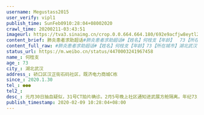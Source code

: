```yaml
---
username: Megustass2015
user_verify: vipl1
publish_time: SunFeb0910:28:04+08002020
crawl_time: 20200211-03:43:51
imageurl: https://tva3.sinaimg.cn/crop.0.0.664.664.180/692e9acfjw8eytl2zo0wij20ig0igdgu.jpg?KID=imgbed,tva&Expires=1581373857&ssig=6FHtinJz5q,http://n.sinaimg.cn/photo/5213b46e/20181127/timeline_card_small_super_default.png,https://wx2.sinaimg.cn/orj360/692e9acfly1gbpxvzz9znj20u01qgk51.jpg,https://wx1.sinaimg.cn/orj360/692e9acfly1gbpxw12s9rj20u01qgh9s.jpg,https://wx3.sinaimg.cn/orj360/692e9acfly1gbpxw25nqvj20u01qg4bo.jpg,https://wx1.sinaimg.cn/orj360/692e9acfly1gbpxw2pckaj20u01qgqcu.jpg,https://wx2.sinaimg.cn/orj360/692e9acfly1gbpxw40fotj20u01qg4qp.jpg,https://wx2.sinaimg.cn/orj360/692e9acfly1gbpxw56zpnj20u01qgqqw.jpg
content_brief: 肺炎患者求助超话#肺炎患者求助超话#【姓名】何桂支【年龄】  73【所在城市】湖北武汉【所在小区、社区】硚口区汉正街石码社区，既济电力商城C栋【患病时间】2020.1.30【联系方式】●●●【病情描述】      元月30日抽血疑似，31号CT拍片确诊。2月5号晚上社区通知进武展方舱隔离。   ...全文
content_full_raw: #肺炎患者求助超话#【姓名】何桂支【年龄】73【所在城市】湖北武汉【所在小区、社区】硚口区汉正街石码社区，既济电力商城C栋【患病时间】2020.1.30【联系方式】●●●【病情描述】元月30日抽血疑似，31号CT拍片确诊。2月5号晚上社区通知进武展方舱隔离。年纪73岁、有多年高血压、心脏病史现全身乏力、无食欲有时还需吸氧，已拖成了重症。方舱医院只是简单的护理喝一点中药，没有系统的治疗和打针，且年龄远超方舱标准。现求助急需转入正规医院进行系统治疗！武汉·同馨花园武汉·同馨花园
status_url: https://m.weibo.cn/status/4470003241967458
name_: 何桂支
age_: 73
city_: 湖北武汉
address_: 硚口区汉正街石码社区，既济电力商城C栋
since_: 2020.1.30
tel_: ●●●
tel2_: 
desc_: 元月30日抽血疑似，31号CT拍片确诊。2月5号晚上社区通知进武展方舱隔离。年纪73岁、有多年高血压、心脏病史现全身乏力、无食欲有时还需吸氧，已拖成了重症。方舱医院只是简单的护理喝一点中药，没有系统的治疗和打针，且年龄远超方舱标准。现求助急需转入正规医院进行系统治疗！武汉·同馨花园武汉·同馨花园
publish_timestamp: 2020-02-09 10:28:04+08:00
---
```

